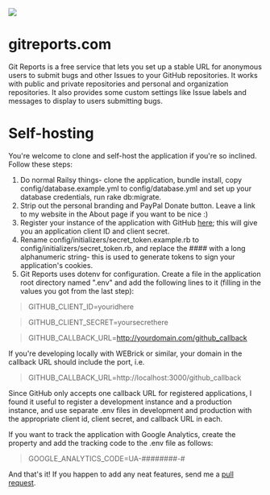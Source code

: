 ![](https://travis-ci.org/schneidmaster/gitreports.com.svg?branch=master)

gitreports.com
================

Git Reports is a free service that lets you set up a stable URL for anonymous users to submit bugs and other Issues to your GitHub repositories.  It works with public and private repositories and personal and organization repositories.  It also provides some custom settings like Issue labels and messages to display to users submitting bugs.

Self-hosting
================

You're welcome to clone and self-host the application if you're so inclined.  Follow these steps:

1. Do normal Railsy things- clone the application, bundle install, copy config/database.example.yml to config/database.yml and set up your database credentials, run rake db:migrate.
3. Strip out the personal branding and PayPal Donate button.  Leave a link to my website in the About page if you want to be nice :)
3. Register your instance of the application with GitHub [here](https://github.com/settings/applications/new); this will give you an application client ID and client secret.
4. Rename config/initializers/secret_token.example.rb to config/initializers/secret_token.rb, and replace the #### with a long alphanumeric string- this is used to generate tokens to sign your application's cookies.
4. Git Reports uses dotenv for configuration.  Create a file in the application root directory named ".env" and add the following lines to it (filling in the values you got from the last step):


> GITHUB_CLIENT_ID=youridhere
    
> GITHUB_CLIENT_SECRET=yoursecrethere
    
> GITHUB_CALLBACK_URL=http://yourdomain.com/github_callback

If you're developing locally with WEBrick or similar, your domain in the callback URL should include the port, i.e. 

> GITHUB_CALLBACK_URL=http://localhost:3000/github_callback

Since GitHub only accepts one callback URL for registered applications, I found it useful to register a development instance and a production instance, and use separate .env files in development and production with the appropriate client id, client secret, and callback URL in each.

If you want to track the application with Google Analytics, create the property and add the tracking code to the .env file as follows:

> GOOGLE_ANALYTICS_CODE=UA-########-#

And that's it!  If you happen to add any neat features, send me a [pull request](https://help.github.com/articles/creating-a-pull-request).
